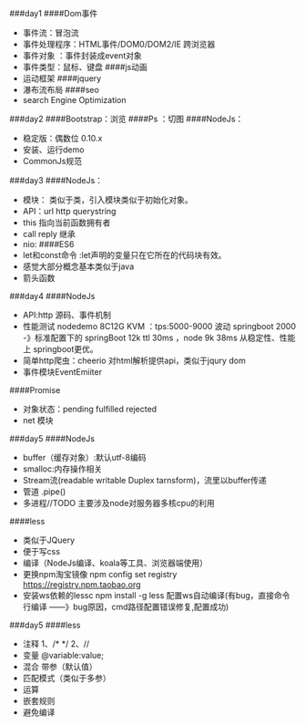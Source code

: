 ###day1
####Dom事件
* 事件流：冒泡流
* 事件处理程序：HTML事件/DOM0/DOM2/IE   跨浏览器
* 事件对象 ：事件封装成event对象
* 事件类型：鼠标、键盘
####js动画
* 运动框架
####jquery
* 瀑布流布局
####seo
* search Engine Optimization

###day2
####Bootstrap：浏览
####Ps ：切图
####NodeJs：
* 稳定版：偶数位 0.10.x
* 安装、运行demo
* CommonJs规范

###day3
####NodeJs：
* 模块： 类似于类，引入模块类似于初始化对象。 
* API：url http querystring
* this 指向当前函数拥有者
* call reply 继承
* nio: 
####ES6
* let和const命令 :let声明的变量只在它所在的代码块有效。
* 感觉大部分概念基本类似于java
* 箭头函数

###day4
####NodeJs
* API:http 源码、事件机制
* 性能测试 nodedemo  8C12G KVM ：tps:5000-9000 波动 springboot 2000 -》标准配置下的 springBoot 12k ttl 30ms ，node 9k 38ms  从稳定性、性能上 springboot更优。
* 简单http爬虫：cheerio 对html解析提供api，类似于jqury dom
* 事件模块EventEmiiter

####Promise
* 对象状态：pending fulfilled rejected
* net 模块


###day5
####NodeJs
* buffer（缓存对象）:默认utf-8编码
* smalloc:内存操作相关
* Stream流(readable writable Duplex tarnsform)，流里以buffer传递
* 管道 .pipe()
* 多进程//TODO 主要涉及node对服务器多核cpu的利用

####less
* 类似于JQuery
* 便于写css
* 编译（NodeJs编译、koala等工具、浏览器端使用）
* 更换npm淘宝镜像 npm config set registry https://registry.npm.taobao.org
* 安装ws依赖的lessc npm install -g less 配置ws自动编译(有bug，直接命令行编译 ——》bug原因，cmd路径配置错误修复,配置成功)

###day5
####less
* 注释 1、/* */  2、//
* 变量 @variable:value;
* 混合 带参（默认值）
* 匹配模式（类似于多参）
* 运算
* 嵌套规则
* 避免编译
